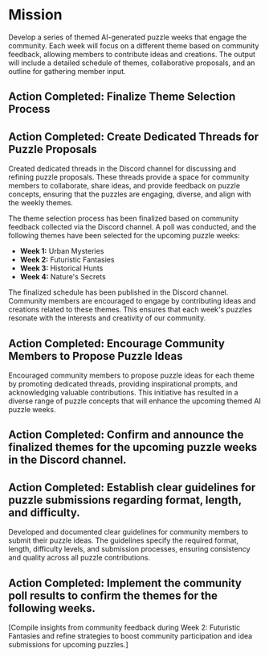 

Mission
===========
Develop a series of themed AI-generated puzzle weeks that engage the community. Each week will focus on a different theme based on community feedback, allowing members to contribute ideas and creations. The output will include a detailed schedule of themes, collaborative proposals, and an outline for gathering member input.

## Action Completed: Finalize Theme Selection Process

## Action Completed: Create Dedicated Threads for Puzzle Proposals

Created dedicated threads in the Discord channel for discussing and refining puzzle proposals. These threads provide a space for community members to collaborate, share ideas, and provide feedback on puzzle concepts, ensuring that the puzzles are engaging, diverse, and align with the weekly themes.

The theme selection process has been finalized based on community feedback collected via the Discord channel. A poll was conducted, and the following themes have been selected for the upcoming puzzle weeks:

- **Week 1:** Urban Mysteries
- **Week 2:** Futuristic Fantasies
- **Week 3:** Historical Hunts
- **Week 4:** Nature's Secrets

The finalized schedule has been published in the Discord channel. Community members are encouraged to engage by contributing ideas and creations related to these themes. This ensures that each week's puzzles resonate with the interests and creativity of our community.

## Action Completed: Encourage Community Members to Propose Puzzle Ideas

Encouraged community members to propose puzzle ideas for each theme by promoting dedicated threads, providing inspirational prompts, and acknowledging valuable contributions. This initiative has resulted in a diverse range of puzzle concepts that will enhance the upcoming themed AI puzzle weeks.

## Action Completed: Confirm and announce the finalized themes for the upcoming puzzle weeks in the Discord channel.

## Action Completed: Establish clear guidelines for puzzle submissions regarding format, length, and difficulty.

Developed and documented clear guidelines for community members to submit their puzzle ideas. The guidelines specify the required format, length, difficulty levels, and submission processes, ensuring consistency and quality across all puzzle contributions.

## Action Completed: Implement the community poll results to confirm the themes for the following weeks.

[Compile insights from community feedback during Week 2: Futuristic Fantasies and refine strategies to boost community participation and idea submissions for upcoming puzzles.]